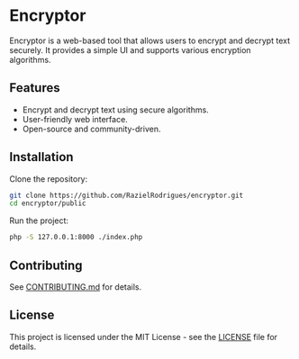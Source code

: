 # Encryptor

Encryptor is a web-based tool that allows users to encrypt and decrypt text securely. It provides a simple UI and supports various encryption algorithms.

## Features
- Encrypt and decrypt text using secure algorithms.
- User-friendly web interface.
- Open-source and community-driven.

## Installation

Clone the repository:
```sh
git clone https://github.com/RazielRodrigues/encryptor.git
cd encryptor/public
```

Run the project:
```sh
php -S 127.0.0.1:8000 ./index.php
```

## Contributing
See [CONTRIBUTING.md](CONTRIBUTING.md) for details.

## License
This project is licensed under the MIT License - see the [LICENSE](LICENSE) file for details.